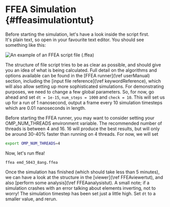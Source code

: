 FFEA Simulation {#ffeasimulationtut}
=============================

Before starting the simulation, let's have a look inside the script first.  
It's plain text, so open in your favourite text editor. You should see something like this:

![An example of an FFEA script file (.ffea)](ffeascript.png "GroEL FFEA Script")

The structure of file script tries to be as clear as possible, and should give you an idea of what is being calculated.
 Full detail on the algorithms and options available can be found in the [FFEA runner](\ref userManual) section,
  including the [input file reference](\ref keywordReference), which will also allow
   setting up more sophisticated simulations.
For demonstrating purposes, we need to change a few global parameters. 
 So, for now, go ahead and set `dt = 1e-15`, `num_steps = 1000` and `check = 10`. 
 This will set us up for a run of 1 nanosecond, output a frame every 10 simulation timesteps which are 0.01 nanoseconds in length.

Before starting the FFEA runner, you may want to consider setting your OMP_NUM_THREADS environment variable. The recommended number of threads is between 4 and 16. 16 will produce the best results, but will only be around 30-40% faster than running on 4 threads. For now, we will set

```sh
export OMP_NUM_THREADS=4
```

Now, let's run ffea!

	ffea emd_5043_8ang.ffea

Once the simulation has finished (which should take less than 5 minutes), we can have a look at the structure in the [viewer](\ref FFEAviewertut), and also [perform some analysis](\ref FFEAanalysistut).
A small note; if a simulation crashes with an error talking about elements inverting, not to worry! The simulation timestep has been set just a little high. Set ` dt ` to a smaller value, and rerun.


